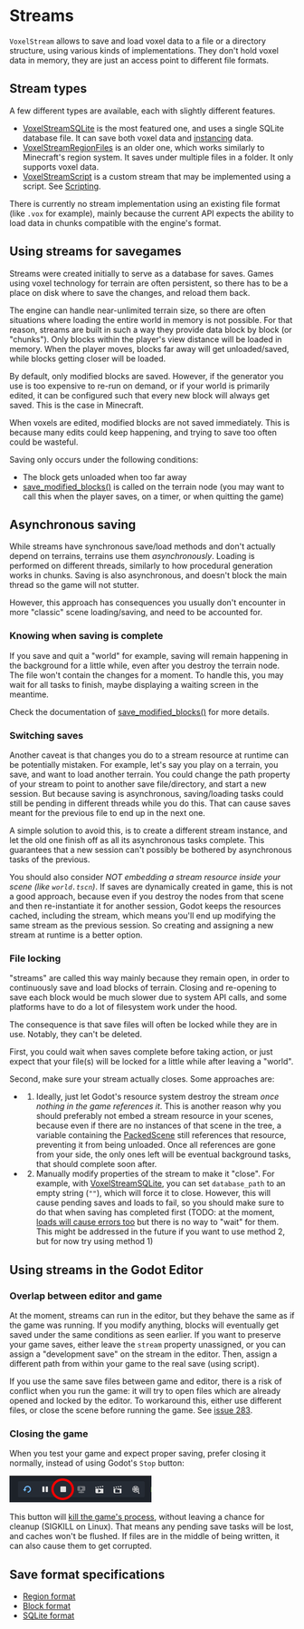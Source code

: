 Streams
========

`VoxelStream` allows to save and load voxel data to a file or a directory structure, using various kinds of implementations. They don't hold voxel data in memory, they are just an access point to different file formats.


Stream types
----------------

A few different types are available, each with slightly different features.

- [VoxelStreamSQLite](api/VoxelStreamSQLite.md) is the most featured one, and uses a single SQLite database file. It can save both voxel data and [instancing](instancing.md) data.
- [VoxelStreamRegionFiles](api/VoxelStreamRegionFiles.md) is an older one, which works similarly to Minecraft's region system. It saves under multiple files in a folder. It only supports voxel data.
- [VoxelStreamScript](api/VoxelStreamScript.md) is a custom stream that may be implemented using a script. See [Scripting](scripting.md#custom-stream).

There is currently no stream implementation using an existing file format (like `.vox` for example), mainly because the current API expects the ability to load data in chunks compatible with the engine's format.


Using streams for savegames
----------------------------

Streams were created initially to serve as a database for saves. Games using voxel technology for terrain are often persistent, so there has to be a place on disk where to save the changes, and reload them back.

The engine can handle near-unlimited terrain size, so there are often situations where loading the entire world in memory is not possible. For that reason, streams are built in such a way they provide data block by block (or "chunks").
Only blocks within the player's view distance will be loaded in memory. When the player moves, blocks far away will get unloaded/saved, while blocks getting closer will be loaded.

By default, only modified blocks are saved. However, if the generator you use is too expensive to re-run on demand, or if your world is primarily edited, it can be configured such that every new block will always get saved. This is the case in Minecraft.

When voxels are edited, modified blocks are not saved immediately. This is because many edits could keep happening, and trying to save too often could be wasteful.

Saving only occurs under the following conditions:

- The block gets unloaded when too far away
- [save_modified_blocks()](api/VoxelTerrain.md#i_save_modified_blocks) is called on the terrain node (you may want to call this when the player saves, on a timer, or when quitting the game)


Asynchronous saving
---------------------

While streams have synchronous save/load methods and don't actually depend on terrains, terrains use them *asynchronously*. Loading is performed on different threads, similarly to how procedural generation works in chunks. Saving is also asynchronous, and doesn't block the main thread so the game will not stutter.

However, this approach has consequences you usually don't encounter in more "classic" scene loading/saving, and need to be accounted for.

### Knowing when saving is complete

If you save and quit a "world" for example, saving will remain happening in the background for a little while, even after you destroy the terrain node. The file won't contain the changes for a moment. To handle this, you may wait for all tasks to finish, maybe displaying a waiting screen in the meantime.

Check the documentation of [save_modified_blocks()](api/VoxelTerrain.md#i_save_modified_blocks) for more details.

### Switching saves

Another caveat is that changes you do to a stream resource at runtime can be potentially mistaken. For example, let's say you play on a terrain, you save, and want to load another terrain. You could change the path property of your stream to point to another save file/directory, and start a new session. But because saving is asynchronous, saving/loading tasks could still be pending in different threads while you do this. That can cause saves meant for the previous file to end up in the next one.

A simple solution to avoid this, is to create a different stream instance, and let the old one finish off as all its asynchronous tasks complete. This guarantees that a new session can't possibly be bothered by asynchronous tasks of the previous.

You should also consider *NOT embedding a stream resource inside your scene (like `world.tscn`)*. If saves are dynamically created in game, this is not a good approach, because even if you destroy the nodes from that scene and then re-instantiate it for another session, Godot keeps the resources cached, including the stream, which means you'll end up modifying the same stream as the previous session. So creating and assigning a new stream at runtime is a better option.

### File locking

"streams" are called this way mainly because they remain open, in order to continuously save and load blocks of terrain. Closing and re-opening to save each block would be much slower due to system API calls, and some platforms have to do a lot of filesystem work under the hood.

The consequence is that save files will often be locked while they are in use. Notably, they can't be deleted.

First, you could wait when saves complete before taking action, or just expect that your file(s) will be locked for a little while after leaving a "world".

Second, make sure your stream actually closes. Some approaches are:

- 1) Ideally, just let Godot's resource system destroy the stream *once nothing in the game references it*. This is another reason why you should preferably not embed a stream resource in your scenes, because even if there are no instances of that scene in the tree, a variable containing the [PackedScene](https://docs.godotengine.org/en/latest/classes/class_packedscene.html) still references that resource, preventing it from being unloaded. Once all references are gone from your side, the only ones left will be eventual background tasks, that should complete soon after.
- 2) Manually modify properties of the stream to make it "close". For example, with [VoxelStreamSQLite](api/VoxelStreamSQLite.md), you can set `database_path` to an empty string (`""`), which will force it to close. However, this will cause pending saves and loads to fail, so you should make sure to do that when saving has completed first (TODO: at the moment, [loads will cause errors too](https://github.com/Zylann/godot_voxel/issues/620#issuecomment-2040255061) but there is no way to "wait" for them. This might be addressed in the future if you want to use method 2, but for now try using method 1)


Using streams in the Godot Editor
----------------------------------

### Overlap between editor and game

At the moment, streams can run in the editor, but they behave the same as if the game was running. If you modify anything, blocks will eventually get saved under the same conditions as seen earlier. If you want to preserve your game saves, either leave the `stream` property unassigned, or you can assign a "development save" on the stream in the editor. Then, assign a different path from within your game to the real save (using script).

If you use the same save files between game and editor, there is a risk of conflict when you run the game: it will try to open files which are already opened and locked by the editor. To workaround this, either use different files, or close the scene before running the game. See [issue 283](https://github.com/Zylann/godot_voxel/issues/283).


### Closing the game

When you test your game and expect proper saving, prefer closing it normally, instead of using Godot's `Stop` button:

![Screenshot of the Stop button in the Godot Editor](images/godot_editor_stop_button.webp)

This button will [kill the game's process](https://github.com/godotengine/godot/blob/b4e2a24c1f62088b3f7ce0197afc90832fc25009/editor/editor_run.cpp#L358), without leaving a chance for cleanup (SIGKILL on Linux). That means any pending save tasks will be lost, and caches won't be flushed. If files are in the middle of being written, it can also cause them to get corrupted.


Save format specifications
----------------------------

- [Region format](specs/region_format_v3.md)
- [Block format](specs/block_format_v2.md)
- [SQLite format](specs/sqlite_format.md)
